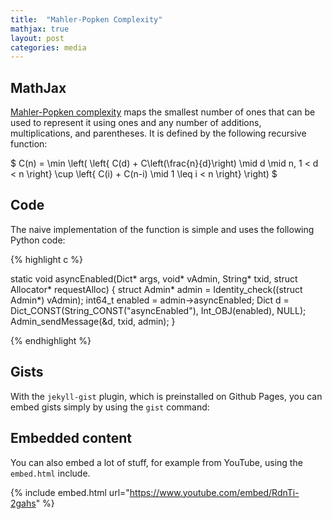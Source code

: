 ```yaml
---
title:  "Mahler-Popken Complexity"
mathjax: true
layout: post
categories: media
---
```


## MathJax

[Mahler-Popken complexity](https://en.wikipedia.org/wiki/Integer_complexity) maps the smallest number of ones that can be used to represent it using ones and any number of additions, multiplications, and parentheses. It is defined by the following recursive function:

$ C(n) = \min \left( \left\{ C(d) + C\left(\frac{n}{d}\right) \mid d \mid n, 1 < d < n \right\} \cup \left\{ C(i) + C(n-i) \mid 1 \leq i < n \right\} \right) $
## Code

The naive implementation of the function is simple and uses the following Python code:

{% highlight c %}

static void asyncEnabled(Dict* args, void* vAdmin, String* txid, struct Allocator* requestAlloc)
{
    struct Admin* admin = Identity_check((struct Admin*) vAdmin);
    int64_t enabled = admin->asyncEnabled;
    Dict d = Dict_CONST(String_CONST("asyncEnabled"), Int_OBJ(enabled), NULL);
    Admin_sendMessage(&d, txid, admin);
}

{% endhighlight %}

## Gists

With the `jekyll-gist` plugin, which is preinstalled on Github Pages, you can embed gists simply by using the `gist` command:

<script src="https://gist.github.com/5555251.js?file=gist.md"></script>

## Embedded content

You can also embed a lot of stuff, for example from YouTube, using the `embed.html` include.

{% include embed.html url="https://www.youtube.com/embed/RdnTi-2gahs" %}
